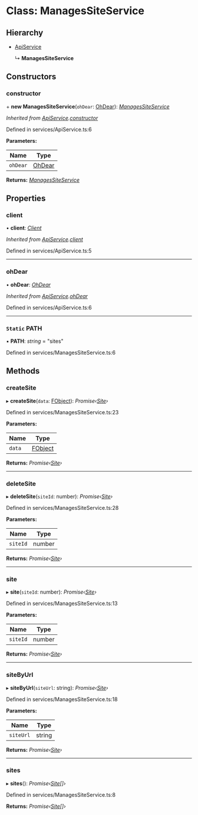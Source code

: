 # Class: ManagesSiteService

## Hierarchy

* [ApiService](apiservice.md)

  ↳ **ManagesSiteService**

## Constructors

###  constructor

\+ **new ManagesSiteService**(`ohDear`: [OhDear](ohdear.md)): *[ManagesSiteService](managessiteservice.md)*

*Inherited from [ApiService](apiservice.md).[constructor](apiservice.md#constructor)*

Defined in services/ApiService.ts:6

**Parameters:**

Name | Type |
------ | ------ |
`ohDear` | [OhDear](ohdear.md) |

**Returns:** *[ManagesSiteService](managessiteservice.md)*

## Properties

###  client

• **client**: *[Client](client.md)*

*Inherited from [ApiService](apiservice.md).[client](apiservice.md#client)*

Defined in services/ApiService.ts:5

___

###  ohDear

• **ohDear**: *[OhDear](ohdear.md)*

*Inherited from [ApiService](apiservice.md).[ohDear](apiservice.md#ohdear)*

Defined in services/ApiService.ts:6

___

### `Static` PATH

▪ **PATH**: *string* = "sites"

Defined in services/ManagesSiteService.ts:6

## Methods

###  createSite

▸ **createSite**(`data`: [FObject](../interfaces/fobject.md)): *Promise‹[Site](site.md)›*

Defined in services/ManagesSiteService.ts:23

**Parameters:**

Name | Type |
------ | ------ |
`data` | [FObject](../interfaces/fobject.md) |

**Returns:** *Promise‹[Site](site.md)›*

___

###  deleteSite

▸ **deleteSite**(`siteId`: number): *Promise‹[Site](site.md)›*

Defined in services/ManagesSiteService.ts:28

**Parameters:**

Name | Type |
------ | ------ |
`siteId` | number |

**Returns:** *Promise‹[Site](site.md)›*

___

###  site

▸ **site**(`siteId`: number): *Promise‹[Site](site.md)›*

Defined in services/ManagesSiteService.ts:13

**Parameters:**

Name | Type |
------ | ------ |
`siteId` | number |

**Returns:** *Promise‹[Site](site.md)›*

___

###  siteByUrl

▸ **siteByUrl**(`siteUrl`: string): *Promise‹[Site](site.md)›*

Defined in services/ManagesSiteService.ts:18

**Parameters:**

Name | Type |
------ | ------ |
`siteUrl` | string |

**Returns:** *Promise‹[Site](site.md)›*

___

###  sites

▸ **sites**(): *Promise‹[Site](site.md)[]›*

Defined in services/ManagesSiteService.ts:8

**Returns:** *Promise‹[Site](site.md)[]›*
